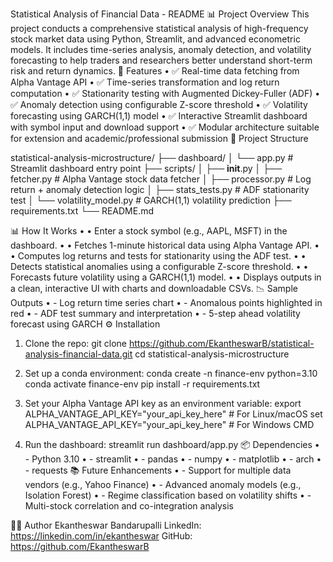 Statistical Analysis of Financial Data - README
📊 Project Overview
This project conducts a comprehensive statistical analysis of high-frequency stock market data using Python, Streamlit, and advanced econometric models. It includes time-series analysis, anomaly detection, and volatility forecasting to help traders and researchers better understand short-term risk and return dynamics.
🚀 Features
•	✅ Real-time data fetching from Alpha Vantage API
•	✅ Time-series transformation and log return computation
•	✅ Stationarity testing with Augmented Dickey-Fuller (ADF)
•	✅ Anomaly detection using configurable Z-score threshold
•	✅ Volatility forecasting using GARCH(1,1) model
•	✅ Interactive Streamlit dashboard with symbol input and download support
•	✅ Modular architecture suitable for extension and academic/professional submission
📁 Project Structure

statistical-analysis-microstructure/
├── dashboard/
│   └── app.py                # Streamlit dashboard entry point
├── scripts/
│   ├── __init__.py
│   ├── fetcher.py            # Alpha Vantage stock data fetcher
│   ├── processor.py          # Log return + anomaly detection logic
│   ├── stats_tests.py        # ADF stationarity test
│   └── volatility_model.py   # GARCH(1,1) volatility prediction
├── requirements.txt
└── README.md

📊 How It Works
•	• Enter a stock symbol (e.g., AAPL, MSFT) in the dashboard.
•	• Fetches 1-minute historical data using Alpha Vantage API.
•	• Computes log returns and tests for stationarity using the ADF test.
•	• Detects statistical anomalies using a configurable Z-score threshold.
•	• Forecasts future volatility using a GARCH(1,1) model.
•	• Displays outputs in a clean, interactive UI with charts and downloadable CSVs.
📉 Sample Outputs
•	- Log return time series chart
•	- Anomalous points highlighted in red
•	- ADF test summary and interpretation
•	- 5-step ahead volatility forecast using GARCH
⚙️ Installation

1. Clone the repo:
git clone https://github.com/EkantheswarB/statistical-analysis-financial-data.git
cd statistical-analysis-microstructure

2. Set up a conda environment:
conda create -n finance-env python=3.10
conda activate finance-env
pip install -r requirements.txt

3. Set your Alpha Vantage API key as an environment variable:
export ALPHA_VANTAGE_API_KEY="your_api_key_here"  # For Linux/macOS
set ALPHA_VANTAGE_API_KEY="your_api_key_here"    # For Windows CMD

4. Run the dashboard:
streamlit run dashboard/app.py
📦 Dependencies
•	- Python 3.10
•	- streamlit
•	- pandas
•	- numpy
•	- matplotlib
•	- arch
•	- requests
📚 Future Enhancements
•	- Support for multiple data vendors (e.g., Yahoo Finance)
•	- Advanced anomaly models (e.g., Isolation Forest)
•	- Regime classification based on volatility shifts
•	- Multi-stock correlation and co-integration analysis

👨‍💻 Author
Ekantheswar Bandarupalli
LinkedIn: https://linkedin.com/in/ekantheswar
GitHub: https://github.com/EkantheswarB
